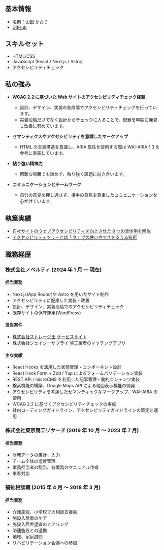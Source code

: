 ## 基本情報

- 名前：山田 かおり
- [GitHub](https://github.com/dadayama)

## スキルセット

- HTML/CSS
- JavaScript (React / Next.js / Astro)
- アクセシビリティチェック

## 私の強み

- **WCAG 2.2 に基づいた Web サイトのアクセシビリティチェック経験**

  - 設計、デザイン、実装の各段階でアクセシビリティチェックを行っています。
  - 実装段階だけでなく設計からチェックに入ることで、問題を早期に発見し改善に努めています。

- **セマンティクスやアクセシビリティを意識したマークアップ**

  - HTML の文書構造を意識し、ARIA 属性を使用する際は WAI-ARIA 1.3 を参考に実装しています。

- **粘り強い精神力**

  - 困難な場面でも諦めず、粘り強く課題に向き合います。

- **コミュニケーションとチームワーク**
  
  - 自分の意見を押し通さず、相手の意見を尊重したコミュニケーションを心がけています。

## 執筆実績

- [自社サイトのウェブアクセシビリティを向上させた 8 つの具体例を解説](https://noveltyinc.jp/media/a11y-fix-corporate-site)
- [アクセシビリティツリーとは？ウェブの使いやすさを支える技術](https://noveltyinc.jp/media/accessibility-tree)

## 職務経歴

### 株式会社ノベルティ (2024 年 1 月 〜 現在)

#### 担当業務

- Next.js(App Router)や Astro を用いたサイト制作
- アクセシビリティに配慮した実装・改善
- 設計、デザイン、実装段階でのアクセシビリティチェック
- 既存サイトの保守運用(WordPress)

#### 担当案件

- [株式会社ストレージ王 サービスサイト](https://www.storageoh.jp/)
- [株式会社ジェイシーサプライ 施工業者のマッチングアプリ](https://skettable.com/)

#### 主な実績

- React Hooks を活用した状態管理・コンポーネント設計
- React Hook Form + Zod / Yup によるフォームバリデーション実装
- REST API / microCMS を利用した記事管理・動的コンテンツ実装
- 検索機能の構築、Google Maps API による地図表示機能の開発
- アクセシビリティを考慮したセマンティックなマークアップ、WAI-ARIA の使用
- WCAG 2.2 に基づくアクセシビリティチェックの実施
- 社内コーディングガイドライン、アクセシビリティガイドラインの策定と運用

### 株式会社東京商工リサーチ (2019 年 10 月 〜 2023 年 7 月)

#### 担当業務

- 財務データの集計、入力
- チーム全体の進捗管理
- 業務担当者の割当、各業務のマニュアル作成
- 来客対応

### 福祉相談職 (2015 年 4 月 〜 2018 年 3 月)

#### 担当業務

- 介護施設、小学校での相談支援員
- 施設入居者のケア
- 施設入居希望者のヒアリング
- 関連施設との連携
- 地域、家庭訪問
- リハビリテーション会議への参加
